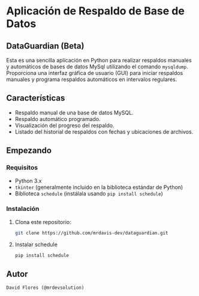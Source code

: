 # Aplicación de Respaldo de Base de Datos
## DataGuardian (Beta)

Esta es una sencilla aplicación en Python para realizar respaldos manuales y automáticos de bases de datos MySql utilizando el comando `mysqldump`. Proporciona una interfaz gráfica de usuario (GUI) para iniciar respaldos manuales y programa respaldos automáticos en intervalos regulares.

## Características

- Respaldo manual de una base de datos MySQL.
- Respaldo automático programado.
- Visualización del progreso del respaldo.
- Listado del historial de respaldos con fechas y ubicaciones de archivos.

## Empezando

### Requisitos

- Python 3.x
- `tkinter` (generalmente incluido en la biblioteca estándar de Python)
- Biblioteca `schedule` (instálala usando `pip install schedule`)

### Instalación

1. Clona este repositorio:

   ```bash
   git clone https://github.com/mrdavis-dev/dataguardian.git

2. Instalar schedule

    ```bash
    pip install schedule

## Autor
    David Flores (@mrdevsolution)